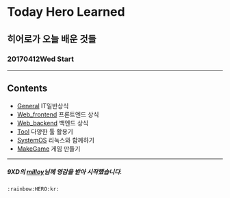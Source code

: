 # Today Hero Learned
## 히어로가 오늘 배운 것들
### 20170412Wed Start

<hr/>

## Contents
- [General](#General) IT일반상식
- [Web_frontend](#Web_frontend) 프론트엔드 상식
- [Web_backend](#Web_backend) 백엔드 상식
- [Tool](#Tool) 다양한 툴 활용기
- [SystemOS](#SystemOS) 리눅스와 함께하기
- [MakeGame](#MakeGame) 게임 만들기

<hr/>

##### 9XD의 [milloy](https://github.com/milooy/TIL/blob/master/README.md)님께 영감을 받아 시작했습니다.
```
:rainbow:HERO:kr:
```